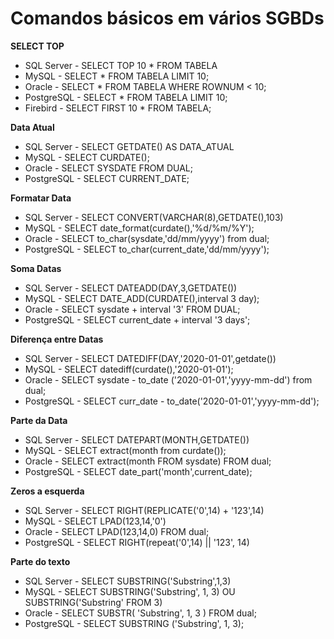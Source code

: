 # Comandos básicos em vários SGBDs 

**SELECT TOP**
- SQL Server - SELECT TOP 10 * FROM TABELA
- MySQL      - SELECT * FROM TABELA LIMIT 10;
- Oracle     - SELECT * FROM TABELA WHERE ROWNUM < 10;
- PostgreSQL - SELECT * FROM TABELA LIMIT 10;
- Firebird   - SELECT FIRST 10 * FROM TABELA;

**Data Atual**
- SQL Server - SELECT GETDATE() AS DATA_ATUAL
- MySQL      - SELECT CURDATE();
- Oracle     - SELECT SYSDATE FROM DUAL;
- PostgreSQL - SELECT CURRENT_DATE;

**Formatar Data**
- SQL Server - SELECT CONVERT(VARCHAR(8),GETDATE(),103)
- MySQL      - SELECT date_format(curdate(),'%d/%m/%Y');
- Oracle     - SELECT to_char(sysdate,'dd/mm/yyyy') from dual;
- PostgreSQL - SELECT to_char(current_date,'dd/mm/yyyy');

**Soma Datas**
- SQL Server - SELECT DATEADD(DAY,3,GETDATE())
- MySQL      - SELECT DATE_ADD(CURDATE(),interval 3 day);
- Oracle     - SELECT sysdate + interval '3' FROM DUAL;
- PostgreSQL - SELECT current_date + interval '3 days';

**Diferença entre Datas**
- SQL Server - SELECT DATEDIFF(DAY,'2020-01-01',getdate())
- MySQL      - SELECT datediff(curdate(),'2020-01-01');
- Oracle     - SELECT sysdate - to_date ('2020-01-01','yyyy-mm-dd') from dual;
- PostgreSQL - SELECT curr_date - to_date('2020-01-01','yyyy-mm-dd');

**Parte da Data**
- SQL Server - SELECT DATEPART(MONTH,GETDATE())
- MySQL      - SELECT extract(month from curdate());
- Oracle     - SELECT extract(month FROM sysdate) FROM dual;
- PostgreSQL - SELECT date_part('month',current_date);

**Zeros a esquerda**
- SQL Server - SELECT RIGHT(REPLICATE('0',14) + '123',14)
- MySQL      - SELECT LPAD(123,14,'0')
- Oracle     - SELECT LPAD(123,14,0) FROM dual; 
- PostgreSQL - SELECT RIGHT(repeat('0',14) || '123', 14)

**Parte do texto**
- SQL Server - SELECT SUBSTRING('Substring',1,3)
- MySQL      - SELECT SUBSTRING('Substring', 1, 3) OU SUBSTRING('Substring' FROM 3)
- Oracle     - SELECT SUBSTR( 'Substring', 1, 3 ) FROM dual;
- PostgreSQL - SELECT SUBSTRING ('Substring', 1, 3);
